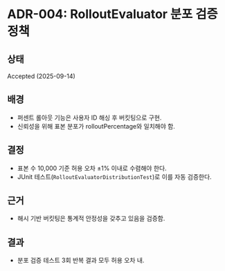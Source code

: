 # ADR-004: RolloutEvaluator 분포 검증 정책

## 상태
Accepted (2025-09-14)

## 배경
- 퍼센트 롤아웃 기능은 사용자 ID 해싱 후 버킷팅으로 구현.
- 신뢰성을 위해 표본 분포가 rolloutPercentage와 일치해야 함.

## 결정
- 표본 수 10,000 기준 허용 오차 ±1% 이내로 수렴해야 한다.
- JUnit 테스트(`RolloutEvaluatorDistributionTest`)로 이를 자동 검증한다.

## 근거
- 해시 기반 버킷팅은 통계적 안정성을 갖추고 있음을 검증함.

## 결과
- 분포 검증 테스트 3회 반복 결과 모두 허용 오차 내.
